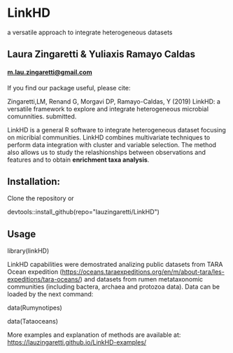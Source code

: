 # LinkHD


a versatile approach to integrate heterogeneous datasets



## Laura Zingaretti & Yuliaxis Ramayo Caldas

#### m.lau.zingaretti@gmail.com

If you find our package useful, please cite:

Zingaretti,LM, Renand G, Morgavi DP, Ramayo-Caldas, Y (2019) LinkHD: a versatile framework to explore and integrate heterogeneous microbial comunnities. submitted. 

LinkHD is a general R software to integrate heterogeneous dataset focusing on micribial communities. LinkHD combines multivariate techniques to perform data integration with cluster and variable selection.
The method also allows us to study the relashionships between observations and features and to obtain **enrichment taxa analysis**. 

## Installation:

Clone the repository or 

devtools::install_github(repo="lauzingaretti/LinkHD")

## Usage

library(linkHD)

LinkHD capabilities were demostrated analizing public datasets from TARA Ocean expedition (https://oceans.taraexpeditions.org/en/m/about-tara/les-expeditions/tara-oceans/) and datasets from rumen metataxonomic communities (including bactera, archaea and protozoa data). Data can be loaded by the next command: 

data(Rumynotipes)

data(Tataoceans)

More examples and explanation of methods are available at:  https://lauzingaretti.github.io/LinkHD-examples/
